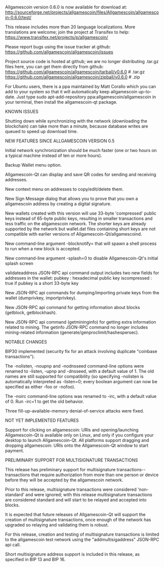 Allgamescoin version 0.6.0 is now available for download at:
http://sourceforge.net/projects/allgamescoin/files/Allgamescoin/allgamescoin-0.6.0/test/

This release includes more than 20 language localizations.
More translations are welcome; join the
project at Transifex to help:
https://www.transifex.net/projects/p/allgamescoin/

Please report bugs using the issue tracker at github:
https://github.com/allgamescoin/allgamescoin/issues

Project source code is hosted at github; we are no longer
distributing .tar.gz files here, you can get them
directly from github:
https://github.com/allgamescoin/allgamescoin/tarball/v0.6.0  # .tar.gz
https://github.com/allgamescoin/allgamescoin/zipball/v0.6.0  # .zip

For Ubuntu users, there is a ppa maintained by Matt Corallo which
you can add to your system so that it will automatically keep
allgamescoin up-to-date.  Just type
sudo apt-add-repository ppa:allgamescoin/allgamescoin
in your terminal, then install the allgamescoin-qt package.


KNOWN ISSUES

Shutting down while synchronizing with the network
(downloading the blockchain) can take more than a minute,
because database writes are queued to speed up download
time.


NEW FEATURES SINCE ALLGAMESCOIN VERSION 0.5

Initial network synchronization should be much faster
(one or two hours on a typical machine instead of ten or more
hours).

Backup Wallet menu option.

Allgamescoin-Qt can display and save QR codes for sending
and receiving addresses.

New context menu on addresses to copy/edit/delete them.

New Sign Message dialog that allows you to prove that you
own a allgamescoin address by creating a digital
signature.

New wallets created with this version will
use 33-byte 'compressed' public keys instead of
65-byte public keys, resulting in smaller
transactions and less traffic on the allgamescoin
network. The shorter keys are already supported
by the network but wallet.dat files containing
short keys are not compatible with earlier
versions of Allgamescoin-Qt/allgamescoind.

New command-line argument -blocknotify=<command>
that will spawn a shell process to run <command> 
when a new block is accepted.

New command-line argument -splash=0 to disable
Allgamescoin-Qt's initial splash screen

validateaddress JSON-RPC api command output includes
two new fields for addresses in the wallet:
pubkey : hexadecimal public key
iscompressed : true if pubkey is a short 33-byte key

New JSON-RPC api commands for dumping/importing
private keys from the wallet (dumprivkey, importprivkey).

New JSON-RPC api command for getting information about
blocks (getblock, getblockhash).

New JSON-RPC api command (getmininginfo) for getting
extra information related to mining. The getinfo
JSON-RPC command no longer includes mining-related
information (generate/genproclimit/hashespersec).



NOTABLE CHANGES

BIP30 implemented (security fix for an attack involving
duplicate "coinbase transactions").

The -nolisten, -noupnp and -nodnsseed command-line
options were renamed to -listen, -upnp and -dnsseed,
with a default value of 1. The old names are still
supported for compatibility (so specifying -nolisten
is automatically interpreted as -listen=0; every
boolean argument can now be specified as either
-foo or -nofoo).

The -noirc command-line options was renamed to
-irc, with a default value of 0. Run -irc=1 to
get the old behavior.

Three fill-up-available-memory denial-of-service
attacks were fixed.


NOT YET IMPLEMENTED FEATURES

Support for clicking on allgamescoin: URIs and
opening/launching Allgamescoin-Qt is available only on Linux,
and only if you configure your desktop to launch
Allgamescoin-Qt. All platforms support dragging and dropping
allgamescoin: URIs onto the Allgamescoin-Qt window to start
payment.


PRELIMINARY SUPPORT FOR MULTISIGNATURE TRANSACTIONS

This release has preliminary support for multisignature
transactions-- transactions that require authorization
from more than one person or device before they
will be accepted by the allgamescoin network.

Prior to this release, multisignature transactions
were considered 'non-standard' and were ignored;
with this release multisignature transactions are
considered standard and will start to be relayed
and accepted into blocks.

It is expected that future releases of Allgamescoin-Qt
will support the creation of multisignature transactions,
once enough of the network has upgraded so relaying
and validating them is robust.

For this release, creation and testing of multisignature
transactions is limited to the allgamescoin test network using
the "addmultisigaddress" JSON-RPC api call.

Short multisignature address support is included in this
release, as specified in BIP 13 and BIP 16.
